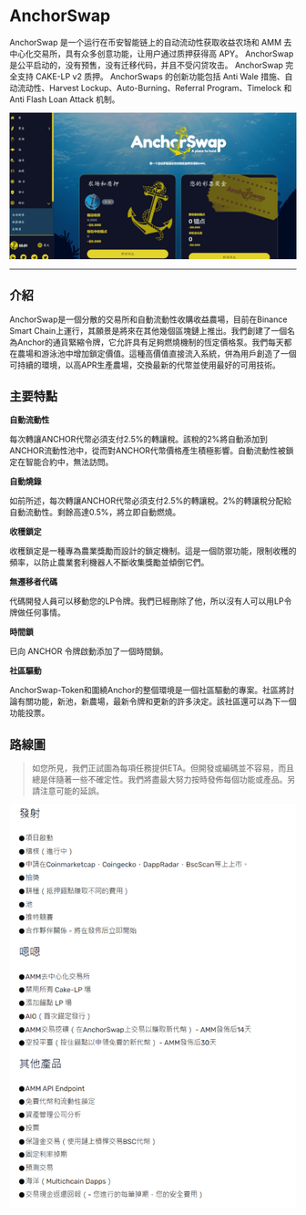 # AnchorSwap

AnchorSwap 是一个运行在币安智能链上的自动流动性获取收益农场和 AMM 去中心化交易所，具有众多创意功能，让用户通过质押获得高 APY。 AnchorSwap 是公平启动的，没有预售，没有迁移代码，并且不受闪贷攻击。 AnchorSwap 完全支持 CAKE-LP v2 质押。 AnchorSwaps 的创新功能包括 Anti Wale 措施、自动流动性、Harvest Lockup、Auto-Burning、Referral Program、Timelock 和 Anti Flash Loan Attack 机制。 

![image-20220804180830051](image-20220804180830051.png)

---

## 介紹

AnchorSwap是一個分散的交易所和自動流動性收購收益農場，目前在Binance Smart Chain上運行，其願景是將來在其他幾個區塊鏈上推出。我們創建了一個名為Anchor的通貨緊縮令牌，它允許具有足夠燃燒機制的恆定價格泵。我們每天都在農場和游泳池中增加鎖定價值。這種高價值直接流入系統，併為用戶創造了一個可持續的環境，以高APR生產農場，交換最新的代幣並使用最好的可用技術。

## 主要特點

**自動流動性**

每次轉讓ANCHOR代幣必須支付2.5%的轉讓稅。該稅的2%將自動添加到ANCHOR流動性池中，從而對ANCHOR代幣價格產生積極影響。自動流動性被鎖定在智能合約中，無法訪問。

**自動燒錄**

如前所述，每次轉讓ANCHOR代幣必須支付2.5%的轉讓稅。2%的轉讓稅分配給自動流動性。剩餘高達0.5%，將立即自動燃燒。

**收穫鎖定**

收穫鎖定是一種專為農業獎勵而設計的鎖定機制。這是一個防禦功能，限制收穫的頻率，以防止農業套利機器人不斷收集獎勵並傾倒它們。

**無遷移者代碼**

代碼開發人員可以移動您的LP令牌。我們已經刪除了他，所以沒有人可以用LP令牌做任何事情。

**時間鎖**

已向 ANCHOR 令牌啟動添加了一個時間鎖。

**社區驅動**

AnchorSwap-Token和圍繞Anchor的整個環境是一個社區驅動的專案。社區將討論有關功能，新池，新農場，最新令牌和更新的許多決定。該社區還可以為下一個功能投票。

## 路線圖

> 如您所見，我們正試圖為每項任務提供ETA。但開發或編碼並不容易，而且總是伴隨著一些不確定性。我們將盡最大努力按時發佈每個功能或產品。另請注意可能的延誤。

![image-20220804181629725](image-20220804181629725.png)
